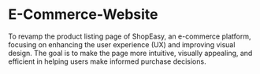 # E-Commerce-Website
To revamp the product listing page of ShopEasy, an e-commerce platform, focusing on enhancing the user experience (UX) and improving visual design. The goal is to make the page more intuitive, visually appealing, and efficient in helping users make informed purchase decisions.
